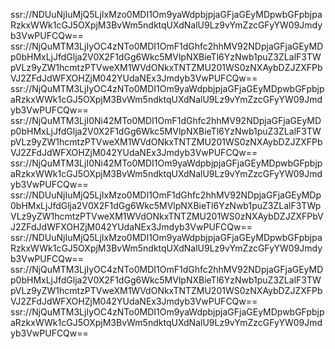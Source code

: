 ssr://NDUuNjIuMjQ5LjIxMzo0MDI1Om9yaWdpbjpjaGFjaGEyMDpwbGFpbjpaRzkxWWk1cGJ5OXpjM3BvWm5ndktqUXdNalU9Lz9vYmZzcGFyYW09Jmdyb3VwPUFCQw==
ssr://NjQuMTM3LjIyOC4zNTo0MDI1OmF1dGhfc2hhMV92NDpjaGFjaGEyMDp0bHMxLjJfdGlja2V0X2F1dGg6Wkc5MVlpNXBieTl6YzNwb1puZ3ZLalF3TWpVLz9yZW1hcmtzPTVweXM1WVdONkxTNTZMU201WS0zNXAybDZJZXFPbVJ2ZFdJdWFXOHZjM042YUdaNEx3Jmdyb3VwPUFCQw==
ssr://NjQuMTM3LjIyOC4zNTo0MDI1Om9yaWdpbjpjaGFjaGEyMDpwbGFpbjpaRzkxWWk1cGJ5OXpjM3BvWm5ndktqUXdNalU9Lz9vYmZzcGFyYW09Jmdyb3VwPUFCQw==
ssr://NjQuMTM3LjI0Ni42MTo0MDI1OmF1dGhfc2hhMV92NDpjaGFjaGEyMDp0bHMxLjJfdGlja2V0X2F1dGg6Wkc5MVlpNXBieTl6YzNwb1puZ3ZLalF3TWpVLz9yZW1hcmtzPTVweXM1WVdONkxTNTZMU201WS0zNXAybDZJZXFPbVJ2ZFdJdWFXOHZjM042YUdaNEx3Jmdyb3VwPUFCQw==
ssr://NjQuMTM3LjI0Ni42MTo0MDI1Om9yaWdpbjpjaGFjaGEyMDpwbGFpbjpaRzkxWWk1cGJ5OXpjM3BvWm5ndktqUXdNalU9Lz9vYmZzcGFyYW09Jmdyb3VwPUFCQw==
ssr://NDUuNjIuMjQ5LjIxMzo0MDI1OmF1dGhfc2hhMV92NDpjaGFjaGEyMDp0bHMxLjJfdGlja2V0X2F1dGg6Wkc5MVlpNXBieTl6YzNwb1puZ3ZLalF3TWpVLz9yZW1hcmtzPTVweXM1WVdONkxTNTZMU201WS0zNXAybDZJZXFPbVJ2ZFdJdWFXOHZjM042YUdaNEx3Jmdyb3VwPUFCQw==
ssr://NDUuNjIuMjQ5LjIxMzo0MDI1Om9yaWdpbjpjaGFjaGEyMDpwbGFpbjpaRzkxWWk1cGJ5OXpjM3BvWm5ndktqUXdNalU9Lz9vYmZzcGFyYW09Jmdyb3VwPUFCQw==
ssr://NjQuMTM3LjIyOC4zNTo0MDI1OmF1dGhfc2hhMV92NDpjaGFjaGEyMDp0bHMxLjJfdGlja2V0X2F1dGg6Wkc5MVlpNXBieTl6YzNwb1puZ3ZLalF3TWpVLz9yZW1hcmtzPTVweXM1WVdONkxTNTZMU201WS0zNXAybDZJZXFPbVJ2ZFdJdWFXOHZjM042YUdaNEx3Jmdyb3VwPUFCQw==
ssr://NjQuMTM3LjIyOC4zNTo0MDI1Om9yaWdpbjpjaGFjaGEyMDpwbGFpbjpaRzkxWWk1cGJ5OXpjM3BvWm5ndktqUXdNalU9Lz9vYmZzcGFyYW09Jmdyb3VwPUFCQw==